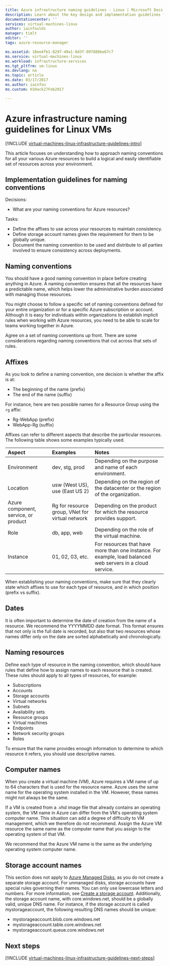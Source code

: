 ```yaml
---
title: Azure infrastructure naming guidelines - Linux | Microsoft Docs
description: Learn about the key design and implementation guidelines for naming in Azure infrastructure services.
documentationcenter: ''
services: virtual-machines-linux
author: iainfoulds
manager: timlt
editor: ''
tags: azure-resource-manager

ms.assetid: 18ee4fb1-8297-49a1-8d3f-097880be67c7
ms.service: virtual-machines-linux
ms.workload: infrastructure-services
ms.tgt_pltfrm: vm-linux
ms.devlang: na
ms.topic: article
ms.date: 03/17/2017
ms.author: iainfou
ms.custom: H1Hack27Feb2017

---
```

# Azure infrastructure naming guidelines for Linux VMs 

[!INCLUDE [virtual-machines-linux-infrastructure-guidelines-intro](../../../includes/virtual-machines-linux-infrastructure-guidelines-intro.md)]

This article focuses on understanding how to approach naming conventions for all your various Azure resources to build a logical and easily identifiable set of resources across your environment.

## Implementation guidelines for naming conventions
Decisions:

* What are your naming conventions for Azure resources?

Tasks:

* Define the affixes to use across your resources to maintain consistency.
* Define storage account names given the requirement for them to be globally unique.
* Document the naming convention to be used and distribute to all parties involved to ensure consistency across deployments.

## Naming conventions
You should have a good naming convention in place before creating anything in Azure. A naming convention ensures that all the resources have a predictable name, which helps lower the administrative burden associated with managing those resources.

You might choose to follow a specific set of naming conventions defined for your entire organization or for a specific Azure subscription or account. Although it is easy for individuals within organizations to establish implicit rules when working with Azure resources, you need to be able to scale for teams working together in Azure.

Agree on a set of naming conventions up front. There are some considerations regarding naming conventions that cut across that sets of rules.

## Affixes
As you look to define a naming convention, one decision is whether the affix is at:

* The beginning of the name (prefix)
* The end of the name (suffix)

For instance, here are two possible names for a Resource Group using the `rg` affix:

* Rg-WebApp (prefix)
* WebApp-Rg (suffix)

Affixes can refer to different aspects that describe the particular resources. The following table shows some examples typically used.

| Aspect | Examples | Notes |
|:--- |:--- |:--- |
| Environment |dev, stg, prod |Depending on the purpose and name of each environment. |
| Location |usw (West US), use (East US 2) |Depending on the region of the datacenter or the region of the organization. |
| Azure component, service, or product |Rg for resource group, VNet for virtual network |Depending on the product for which the resource provides support. |
| Role |db, app, web |Depending on the role of the virtual machine. |
| Instance |01, 02, 03, etc. |For resources that have more than one instance. For example, load balanced web servers in a cloud service. |

When establishing your naming conventions, make sure that they clearly state which affixes to use for each type of resource, and in which position (prefix vs suffix).

## Dates
It is often important to determine the date of creation from the name of a resource. We recommend the YYYYMMDD date format. This format ensures that not only is the full date is recorded, but also that two resources whose names differ only on the date are sorted alphabetically and chronologically.

## Naming resources
Define each type of resource in the naming convention, which should have rules that define how to assign names to each resource that is created. These rules should apply to all types of resources, for example:

* Subscriptions
* Accounts
* Storage accounts
* Virtual networks
* Subnets
* Availability sets
* Resource groups
* Virtual machines
* Endpoints
* Network security groups
* Roles

To ensure that the name provides enough information to determine to which resource it refers, you should use descriptive names.

## Computer names
When you create a virtual machine (VM), Azure requires a VM name of up to 64 characters that is used for the resource name. Azure uses the same name for the operating system installed in the VM. However, these names might not always be the same.

If a VM is created from a .vhd image file that already contains an operating system, the VM name in Azure can differ from the VM's operating system computer name. This situation can add a degree of difficulty to VM management, which we therefore do not recommend. Assign the Azure VM resource the same name as the computer name that you assign to the operating system of that VM.

We recommend that the Azure VM name is the same as the underlying operating system computer name.

## Storage account names
This section does not apply to [Azure Managed Disks](../../storage/storage-managed-disks-overview.md?toc=%2fazure%2fvirtual-machines%2flinux%2ftoc.json), as you do not create a separate storage account. For unmanaged disks, storage accounts have special rules governing their names. You can only use lowercase letters and numbers. For more information, see [Create a storage account](../../storage/storage-create-storage-account.md#create-a-storage-account). Additionally, the storage account name, with core.windows.net, should be a globally valid, unique DNS name. For instance, if the storage account is called mystorageaccount, the following resulting DNS names should be unique:

* mystorageaccount.blob.core.windows.net
* mystorageaccount.table.core.windows.net
* mystorageaccount.queue.core.windows.net

## Next steps
[!INCLUDE [virtual-machines-linux-infrastructure-guidelines-next-steps](../../../includes/virtual-machines-linux-infrastructure-guidelines-next-steps.md)]


